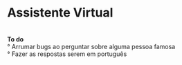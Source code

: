 # Assistente Virtual
<br>
<strong>To do</strong><br>
° Arrumar bugs ao perguntar sobre alguma pessoa famosa<br>
° Fazer as respostas serem em português<br>
